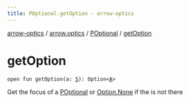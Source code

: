 ```yaml
---
title: POptional.getOption - arrow-optics
---
```


[arrow-optics](../../index.html) / [arrow.optics](../index.html) / [POptional](index.html) / [getOption](./get-option.html)

# getOption

`open fun getOption(a: `[`S`](index.html#S)`): Option<`[`A`](index.html#A)`>`

Get the focus of a [POptional](index.html) or [Option.None](#) if the is not there

